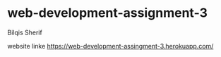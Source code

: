 # web-development-assignment-3

Bilqis Sherif

website linke 
https://web-development-assingment-3.herokuapp.com/
